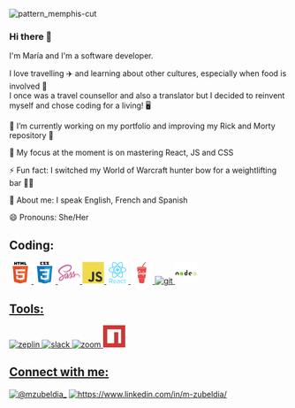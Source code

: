 ![pattern_memphis-cut](https://user-images.githubusercontent.com/74368515/125063243-88907800-e0af-11eb-9ff4-d7de706336f3.png)

### Hi there 👋
I'm María and I'm a software developer.

I love travelling ✈️ and learning about other cultures, especially when food is involved 🍲  
I once was a travel counsellor and also a translator but I decided to reinvent myself and chose coding for a living! 🖥️

🔭 I’m currently working on my portfolio and improving my Rick and Morty repository 🧪 

🌱 My focus at the moment is on mastering React, JS and CSS

⚡ Fun fact: I switched my World of Warcraft hunter bow for a weightlifting bar 🏋️‍♀

🙊 About me: I speak English, French and Spanish

😄 Pronouns: She/Her

## Coding: 

<a href="https://www.w3.org/html/" target="_blank"> <img src="https://raw.githubusercontent.com/devicons/devicon/master/icons/html5/html5-original-wordmark.svg" alt="html5" width="40" height="40"/> 
<a href="https://www.w3schools.com/css/" target="_blank"> <img src="https://raw.githubusercontent.com/devicons/devicon/master/icons/css3/css3-original-wordmark.svg" alt="css3" width="40" height="40"/> 
<a href="https://sass-lang.com" target="_blank"> <img src="https://raw.githubusercontent.com/devicons/devicon/master/icons/sass/sass-original.svg" alt="sass" width="40" height="40"/> 
<a href="https://developer.mozilla.org/en-US/docs/Web/JavaScript" target="_blank"> <img src="https://raw.githubusercontent.com/devicons/devicon/master/icons/javascript/javascript-original.svg" alt="javascript" width="40" height="40"/> 
<a href="https://reactjs.org/" target="_blank"> <img src="https://raw.githubusercontent.com/devicons/devicon/master/icons/react/react-original-wordmark.svg" alt="react" width="40" height="40"/> </a> 
     <a href="https://gulpjs.com" target="_blank"> <img src="https://raw.githubusercontent.com/devicons/devicon/master/icons/gulp/gulp-plain.svg" alt="gulp" width="40" height="40"/> </a> 
<a href="https://git-scm.com/" target="_blank"> <img src="https://www.vectorlogo.zone/logos/git-scm/git-scm-icon.svg" alt="git" width="40" height="40"/>
<a href="https://nodejs.org" target="_blank"> <img src="https://raw.githubusercontent.com/devicons/devicon/master/icons/nodejs/nodejs-original-wordmark.svg" alt="nodejs" width="40" height="40"/>

## Tools:

<img src="https://user-images.githubusercontent.com/74368515/125771425-b4728fc5-3bdf-4c99-8eac-c94970cf35ec.png" alt="zeplin" width="40" /> 
<img src="https://user-images.githubusercontent.com/74368515/125771987-79566959-9b4c-450d-8cc1-9036f23d303e.png" alt="slack" height="40" />
<img src="https://user-images.githubusercontent.com/74368515/125772311-d04a8703-5a0c-4325-9e35-e1c23abed486.png" alt="zoom" width="40" />
<img src="https://raw.githubusercontent.com/github/explore/80688e429a7d4ef2fca1e82350fe8e3517d3494d/topics/npm/npm.png" alt="npm" width="40" />


## Connect with me:
<p align="left">
<a href="https://twitter.com/@mzubeldia_" target="blank"><img align="center" src="https://raw.githubusercontent.com/rahuldkjain/github-profile-readme-generator/master/src/images/icons/Social/twitter.svg" alt="@mzubeldia_" height="30" width="40" /></a>
<a href="https://www.linkedin.com/in/m-zubeldia/" target="blank"><img align="center" src="https://raw.githubusercontent.com/rahuldkjain/github-profile-readme-generator/master/src/images/icons/Social/linked-in-alt.svg" alt="https://www.linkedin.com/in/m-zubeldia/" height="30" width="40" /></a>
</p>
     
     
<!--
**mZubeldia/mZubeldia** is a ✨ _special_ ✨ repository because its `README.md` (this file) appears on your GitHub profile.

Here are some ideas to get you started:

- 🔭 I’m currently working on my portfolio
- 🌱 I’m currently learning React and looking forward to learning Angular
- 👯 I’m looking to collaborate on ...
- 🤔 I’m looking for help with ...
- 💬 Ask me about Adalab, cooking or strenght training!
- 📫 How to reach me: 
     on Twitter https://twitter.com/@mzubeldia_
     on LinkedIn www.linkedin.com/in/m-zubeldia
- 😄 Pronouns: ...
- ⚡ Fun fact: ...

<h3 align="left">Coding:</h3>
<p align="left"> <a href="https://getbootstrap.com" target="_blank"> <img src="https://raw.githubusercontent.com/devicons/devicon/master/icons/bootstrap/bootstrap-plain-wordmark.svg" alt="bootstrap" width="40" height="40"/> </a> <a href="https://www.w3schools.com/css/" target="_blank"> <img src="https://raw.githubusercontent.com/devicons/devicon/master/icons/css3/css3-original-wordmark.svg" alt="css3" width="40" height="40"/> </a> <a href="https://expressjs.com" target="_blank"> <img src="https://raw.githubusercontent.com/devicons/devicon/master/icons/express/express-original-wordmark.svg" alt="express" width="40" height="40"/> </a> <a href="https://gulpjs.com" target="_blank"> <img src="https://raw.githubusercontent.com/devicons/devicon/master/icons/gulp/gulp-plain.svg" alt="gulp" width="40" height="40"/> </a> <a href="https://www.w3.org/html/" target="_blank"> <img src="https://raw.githubusercontent.com/devicons/devicon/master/icons/html5/html5-original-wordmark.svg" alt="html5" width="40" height="40"/> </a> <a href="https://developer.mozilla.org/en-US/docs/Web/JavaScript" target="_blank"> <img src="https://raw.githubusercontent.com/devicons/devicon/master/icons/javascript/javascript-original.svg" alt="javascript" width="40" height="40"/> </a> <a href="https://nodejs.org" target="_blank"> <img src="https://raw.githubusercontent.com/devicons/devicon/master/icons/nodejs/nodejs-original-wordmark.svg" alt="nodejs" width="40" height="40"/> </a> <a href="https://reactjs.org/" target="_blank"> <img src="https://raw.githubusercontent.com/devicons/devicon/master/icons/react/react-original-wordmark.svg" alt="react" width="40" height="40"/> </a> <a href="https://sass-lang.com" target="_blank"> <img src="https://raw.githubusercontent.com/devicons/devicon/master/icons/sass/sass-original.svg" alt="sass" width="40" height="40"/> </a> <a href="https://www.sqlite.org/" target="_blank"> <img src="https://www.vectorlogo.zone/logos/sqlite/sqlite-icon.svg" alt="sqlite" width="40" height="40"/> </a> </p>
-->
